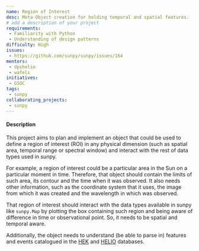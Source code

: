 ```yaml
---
name: Region of Interest
desc: Meta-Object creation for holding temporal and spatial features.
# add a description of your project
requirements:
 - Familiarity with Python
 - Understanding of design patterns
difficulty: High
issues:
 - https://github.com/sunpy/sunpy/issues/164
mentors: 
 - dpshelio
 - wafels
initiatives:
 - GSOC
tags:
 - sunpy
collaborating_projects:
 - sunpy
---
```


#### Description

This project aims to plan and implement an object that could be used to define a
region of interest (ROI) in any physical dimension (such as spatial area,
temporal range or spectral window) and interact with the rest of data types used
in sunpy.

For example, a region of interest could be a particular area in the Sun 
on a particular moment in time. Therefore, that object should contain the limits
of such area, its contour and the time when it was observed.
It also needs other information, such as the coordinate system that it
uses, the image from which it was created and the wavelength
in which was observed.

That region of interest should interact with the data types available in sunpy
like `sunpy.Map` by plotting the box containing such region and being aware of
difference in time or observational point. So, it needs to be spatial and temporal
aware.

Additionally, the object needs to understand (be able to parse in) features and
events catalogued in the [HEK](http://www.lmsal.com/hek/hek_isolsearch.html) 
and [HELIO](http://hfc.helio-vo.eu/) databases.

